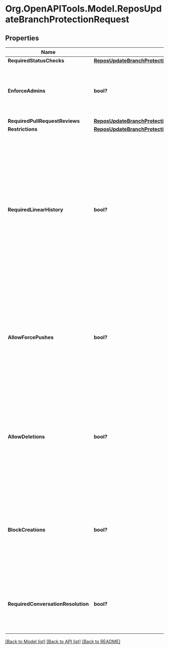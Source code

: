 # Org.OpenAPITools.Model.ReposUpdateBranchProtectionRequest

## Properties

Name | Type | Description | Notes
------------ | ------------- | ------------- | -------------
**RequiredStatusChecks** | [**ReposUpdateBranchProtectionRequestRequiredStatusChecks**](ReposUpdateBranchProtectionRequestRequiredStatusChecks.md) |  | 
**EnforceAdmins** | **bool?** | Enforce all configured restrictions for administrators. Set to &#x60;true&#x60; to enforce required status checks for repository administrators. Set to &#x60;null&#x60; to disable. | 
**RequiredPullRequestReviews** | [**ReposUpdateBranchProtectionRequestRequiredPullRequestReviews**](ReposUpdateBranchProtectionRequestRequiredPullRequestReviews.md) |  | 
**Restrictions** | [**ReposUpdateBranchProtectionRequestRestrictions**](ReposUpdateBranchProtectionRequestRestrictions.md) |  | 
**RequiredLinearHistory** | **bool?** | Enforces a linear commit Git history, which prevents anyone from pushing merge commits to a branch. Set to &#x60;true&#x60; to enforce a linear commit history. Set to &#x60;false&#x60; to disable a linear commit Git history. Your repository must allow squash merging or rebase merging before you can enable a linear commit history. Default: &#x60;false&#x60;. For more information, see \&quot;[Requiring a linear commit history](https://docs.github.com/github/administering-a-repository/requiring-a-linear-commit-history)\&quot; in the GitHub Help documentation. | [optional] 
**AllowForcePushes** | **bool?** | Permits force pushes to the protected branch by anyone with write access to the repository. Set to &#x60;true&#x60; to allow force pushes. Set to &#x60;false&#x60; or &#x60;null&#x60; to block force pushes. Default: &#x60;false&#x60;. For more information, see \&quot;[Enabling force pushes to a protected branch](https://docs.github.com/en/github/administering-a-repository/enabling-force-pushes-to-a-protected-branch)\&quot; in the GitHub Help documentation.\&quot; | [optional] 
**AllowDeletions** | **bool?** | Allows deletion of the protected branch by anyone with write access to the repository. Set to &#x60;false&#x60; to prevent deletion of the protected branch. Default: &#x60;false&#x60;. For more information, see \&quot;[Enabling force pushes to a protected branch](https://docs.github.com/en/github/administering-a-repository/enabling-force-pushes-to-a-protected-branch)\&quot; in the GitHub Help documentation. | [optional] 
**BlockCreations** | **bool?** | If set to &#x60;true&#x60;, the &#x60;restrictions&#x60; branch protection settings which limits who can push will also block pushes which create new branches, unless the push is initiated by a user, team, or app which has the ability to push. Set to &#x60;true&#x60; to restrict new branch creation. Default: &#x60;false&#x60;. | [optional] 
**RequiredConversationResolution** | **bool?** | Requires all conversations on code to be resolved before a pull request can be merged into a branch that matches this rule. Set to &#x60;false&#x60; to disable. Default: &#x60;false&#x60;. | [optional] 

[[Back to Model list]](../README.md#documentation-for-models) [[Back to API list]](../README.md#documentation-for-api-endpoints) [[Back to README]](../README.md)

